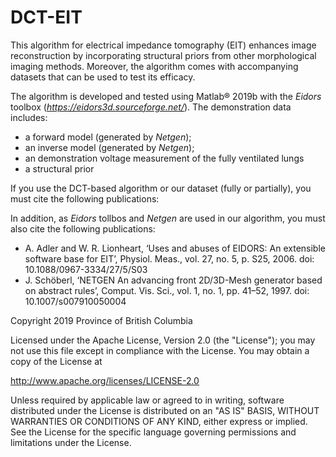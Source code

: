 # DCT-EIT
This algorithm for electrical impedance tomography (EIT) enhances image reconstruction by incorporating structural priors from other morphological imaging methods. Moreover, the algorithm comes with accompanying datasets that can be used to test its efficacy.

The algorithm is developed and tested using Matlab® 2019b with the *Eidors* toolbox (*https://eidors3d.sourceforge.net/*). The demonstration data includes:
- a forward model (generated by *Netgen*);
- an inverse model (generated by *Netgen*);
- an demonstration voltage measurement of the fully ventilated lungs
- a structural prior

If you use the DCT-based algorithm or our dataset (fully or partially), you must cite the following publications:

In addition, as *Eidors* tollbos and *Netgen* are used in our algorithm, you must also cite the following publications:
- A. Adler and W. R. Lionheart, ‘Uses and abuses of EIDORS: An extensible software base for EIT’, Physiol. Meas., vol. 27, no. 5, p. S25, 2006. doi: 10.1088/0967-3334/27/5/S03
- J. Schöberl, ‘NETGEN An advancing front 2D/3D-Mesh generator based on abstract rules’, Comput. Vis. Sci., vol. 1, no. 1, pp. 41–52, 1997. doi: 10.1007/s007910050004


Copyright 2019 Province of British Columbia

Licensed under the Apache License, Version 2.0 (the "License");
you may not use this file except in compliance with the License.
You may obtain a copy of the License at

   http://www.apache.org/licenses/LICENSE-2.0

Unless required by applicable law or agreed to in writing, software
distributed under the License is distributed on an "AS IS" BASIS,
WITHOUT WARRANTIES OR CONDITIONS OF ANY KIND, either express or implied.
See the License for the specific language governing permissions and
limitations under the License.
